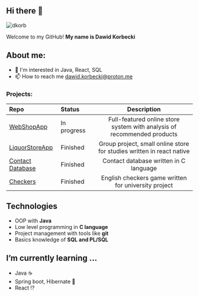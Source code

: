 ## Hi there 👋

<p align="left"> <img src="https://komarev.com/ghpvc/?username=dkorb&label=Profile%20views&color=0e75b6&style=flat" alt="dkorb" /> </p>

Welcome to my GitHub!
 <b> My name is Dawid Korbecki </b>

 ## About me:
- 👀 I'm interested in Java, React, SQL
- 📫 How to reach me dawid.korbecki@proton.me

### Projects:

|Repo|Status&nbsp;&nbsp;&nbsp;&nbsp;&nbsp;&nbsp;&nbsp;&nbsp;|Description|
|:---|:---|:---:|
|[WebShopApp](https://github.com/DKorb/WebShopApp) |In progress| Full-featured online store system with analysis of recommended products 
|[LiquorStoreApp](https://github.com/DKorb/LiquorStoreApp)| Finished | Group project, small online store for studies written in react native |
|[Contact Database](https://github.com/DKorb/C-BazaDanych)| Finished | Contact database written in C language |
|[Checkers](https://github.com/DKorb/Warcaby) | Finished | English checkers game written for university project |


## Technologies
* OOP with **Java**
* Low level programming in **C language**
* Project management with tools like **git**
* Basics knowledge of **SQL and PL/SQL**

##  I’m currently learning ...
* Java :coffee:
* Spring boot, Hibernate 🌱
* React ⁉️
